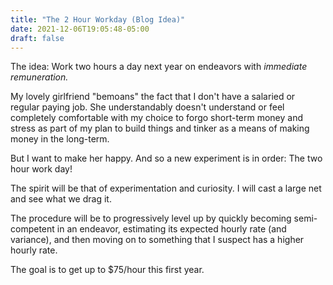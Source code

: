 ```yaml
---
title: "The 2 Hour Workday (Blog Idea)"
date: 2021-12-06T19:05:48-05:00
draft: false
---
```


The idea: Work two hours a day next year on endeavors with *immediate remuneration.*

My lovely girlfriend "bemoans" the fact that I don't have a salaried or regular paying job. She understandably doesn't understand or feel completely comfortable with my choice to forgo short-term money and stress as part of my plan to build things and tinker as a means of making money in the long-term.

But I want to make her happy. And so a new experiment is in order: The two hour work day!

The spirit will be that of experimentation and curiosity. I will cast a large net and see what we drag it.

The procedure will be to progressively level up by quickly becoming semi-competent in an endeavor, estimating its expected hourly rate (and variance), and then moving on to something that I suspect has a higher hourly rate.

The goal is to get up to $75/hour this first year.
